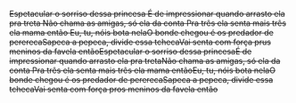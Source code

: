 <del>Espetacular o sorriso dessa princesa É de impressionar quando arrasto ela pra treta Não chama as amigas, só ela da conta Pra três ela senta mais três ela mama então Eu, tu, nóis bota nelaO bonde chegou é os predador de pererecaSapeca a pepeca, divide essa tchecaVai senta com força prus meninos da favela entãoEspetacular o sorriso dessa princesaÉ de impressionar quando arrasto ela pra tretaNão chama as amigas, só ela da conta
Pra três ela senta mais três ela mama entãoEu, tu, nóis bota nelaO bonde chegou é os predador de pererecaSapeca a pepeca, divide essa tchecaVai senta com força pros meninos da favela então</del>

